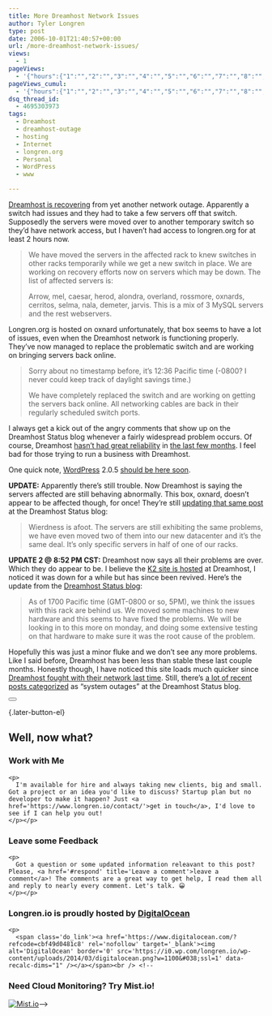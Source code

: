 ```yaml
---
title: More Dreamhost Network Issues
author: Tyler Longren
type: post
date: 2006-10-01T21:40:57+00:00
url: /more-dreamhost-network-issues/
views:
  - 1
pageViews:
  - '{"hours":{"1":"","2":"","3":"","4":"","5":"","6":"","7":"","8":"","9":"","10":"","11":"","12":"","13":"","14":"","15":"","16":"","17":"","18":"","19":"","20":"","21":"","22":"","23":"","24":"","25":"","26":"","27":"","28":"","29":"","30":"","31":"","32":"","33":"","34":"","35":"","36":"","37":"","38":"","39":"","40":"","41":"","42":"","43":"","44":"","45":"","46":"","47":""},"days":{"2":"","3":"","4":"","5":"","6":"","7":"","8":"","9":"","10":"","11":"","12":"","13":"","14":""},"weeks":{"3":"","4":"","5":"","6":"","7":"","8":"","9":"","10":"","11":"","12":""},"months":{"4":"","5":"","6":"","7":"","8":"","9":"","10":"","11":"","12":"","13":"","14":"","15":"","16":"","17":"","18":"","19":"","20":"","21":"","22":"","23":"","24":""}}'
pageViews_cumul:
  - '{"hours":{"1":"","2":"","3":"","4":"","5":"","6":"","7":"","8":"","9":"","10":"","11":"","12":"","13":"","14":"","15":"","16":"","17":"","18":"","19":"","20":"","21":"","22":"","23":"","24":"","25":"","26":"","27":"","28":"","29":"","30":"","31":"","32":"","33":"","34":"","35":"","36":"","37":"","38":"","39":"","40":"","41":"","42":"","43":"","44":"","45":"","46":"","47":""},"days":{"2":"","3":"","4":"","5":"","6":"","7":"","8":"","9":"","10":"","11":"","12":"","13":"","14":""},"weeks":{"3":"","4":"","5":"","6":"","7":"","8":"","9":"","10":"","11":"","12":""},"months":{"4":"","5":"","6":"","7":"","8":"","9":"","10":"","11":"","12":"","13":"","14":"","15":"","16":"","17":"","18":"","19":"","20":"","21":"","22":"","23":"","24":""}}'
dsq_thread_id:
  - 4695303973
tags:
  - Dreamhost
  - dreamhost-outage
  - hosting
  - Internet
  - longren.org
  - Personal
  - WordPress
  - www

---
```

[Dreamhost is recovering][1] from yet another network outage. Apparently a switch had issues and they had to take a few servers off that switch. Supposedly the servers were moved over to another temporary switch so they&#8217;d have network access, but I haven&#8217;t had access to longren.org for at least 2 hours now.

> We have moved the servers in the affected rack to knew switches in other racks temporarily while we get a new switch in place. We are working on recovery efforts now on servers which may be down. The list of affected servers is:
> 
> Arrow, mel, caesar, herod, alondra, overland, rossmore, oxnards, cerritos, selma, nala, demeter, jarvis. This is a mix of 3 MySQL servers and the rest webservers.

Longren.org is hosted on oxnard unfortunately, that box seems to have a lot of issues, even when the Dreamhost network is functioning properly. They&#8217;ve now managed to replace the problematic switch and are working on bringing servers back online.

> Sorry about no timestamp before, it’s 12:36 Pacific time (-0800? I never could keep track of daylight savings time.)
> 
> We have completely replaced the switch and are working on getting the servers back online. All networking cables are back in their regularly scheduled switch ports. 

<!--adsense-->

  
I always get a kick out of the angry comments that show up on the Dreamhost Status blog whenever a fairly widespread problem occurs. Of course, Dreamhost [hasn&#8217;t had great reliability][2] in [the last few months][3]. I feel bad for those trying to run a business with Dreamhost.

One quick note, [WordPress][4] 2.0.5 [should be here soon][5].

**UPDATE:** Apparently there&#8217;s still trouble. Now Dreamhost is saying the servers affected are still behaving abnormally. This box, oxnard, doesn&#8217;t appear to be affected though, for once! They&#8217;re still [updating that same post][1] at the Dreamhost Status blog:

> Wierdness is afoot. The servers are still exhibiting the same problems, we have even moved two of them into our new datacenter and it’s the same deal. It’s only specific servers in half of one of our racks.

**UPDATE 2 @ 8:52 PM CST:** Dreamhost now says all their problems are over. Which they do appear to be. I believe the [K2 site is hosted][6] at Dreamhost, I noticed it was down for a while but has since been revived. Here&#8217;s the update from the [Dreamhost Status blog][1]:

> As of 1700 Pacific time (GMT-0800 or so, 5PM), we think the issues with this rack are behind us. We moved some machines to new hardware and this seems to have fixed the problems. We will be looking in to this more on monday, and doing some extensive testing on that hardware to make sure it was the root cause of the problem.

<!--adsense-->

  
Hopefully this was just a minor fluke and we don&#8217;t see any more problems. Like I said before, Dreamhost has been less than stable these last couple months. Honestly though, I have noticed this site loads much quicker since [Dreamhost fought with their network last time][2]. Still, there&#8217;s [a lot of recent posts categorized][7] as &#8220;system outages&#8221; at the Dreamhost Status blog. 

<div class="wpulike wpulike-default " >
  <div class="wp_ulike_general_class wp_ulike_is_not_liked">
    <button type="button"
					aria-label="Like Button"
					data-ulike-id="2252"
					data-ulike-nonce="bb71822b98"
					data-ulike-type="likeThis"
					data-ulike-template="wpulike-default"
					data-ulike-display-likers="0"
					data-ulike-disable-pophover="0"
					class="wp_ulike_btn wp_ulike_put_image wp_likethis_2252"></button><span class="count-box"></span>
  </div>
</div>

[][8]{.later-button-el}

<div class='what-next'>
  <h2>
    Well, now what?
  </h2>
  
  <div class='hire'>
    <h3>
      Work with Me
    </h3>
    
    <p>
      I'm available for hire and always taking new clients, big and small. Got a project or an idea you'd like to discuss? Startup plan but no developer to make it happen? Just <a href='https://www.longren.io/contact/'>get in touch</a>, I'd love to see if I can help you out!
    </p></p>
  </div>
  
  <div class='hire'>
    <h3>
      Leave some Feedback
    </h3>
    
    <p>
      Got a question or some updated information releavant to this post? Please, <a href='#respond' title='Leave a comment'>leave a comment</a>! The comments are a great way to get help, I read them all and reply to nearly every comment. Let's talk. 😀
    </p></p>
  </div>
  
  <div class='now-what-bottom-ad'>
    <h3>
      Longren.io is proudly hosted by <a href='https://www.digitalocean.com/?refcode=cbf49d0481c8'>DigitalOcean</a>
    </h3>
    
    <p>
      <span class='do_link'><a href='https://www.digitalocean.com/?refcode=cbf49d0481c8' rel='nofollow' target='_blank'><img alt='DigitalOcean' border='0' src='https://i0.wp.com/longren.io/wp-content/uploads/2014/03/digitalocean.png?w=1100&#038;ssl=1' data-recalc-dims="1" /></a></span><br /> <!--

<h3>Need Cloud Monitoring? Try Mist.io!</h3>

<span class='do_link'><a href='http://mist.io/?ref=tyler' rel='nofollow' target='_blank'><img alt='Mist.io' border='0' src='https://i0.wp.com/longren.io/wp-content/uploads/2014/04/mistio.jpg?w=1100&#038;ssl=1' data-recalc-dims="1"></a></span>--></div> </div>

 [1]: http://www.dreamhoststatus.com/2006/10/01/problems-with-networking/
 [2]: http://www.longren.org/2006/09/08/dreamhost-has-a-slow-network/
 [3]: http://www.longren.org/2006/07/28/dreamhost-generators-caught-fire/
 [4]: http://www.wordpress.org/
 [5]: http://wp-community.org/2006/10/01/episode-7-diggcom-wpcom-vip-hosting-what-plug-ins-do-you-use/
 [6]: http://www.getk2.com/
 [7]: http://www.dreamhoststatus.com/category/system-outages/
 [8]: #